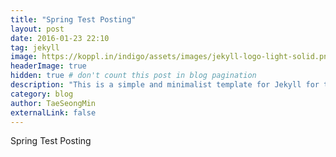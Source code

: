 ```yaml
---
title: "Spring Test Posting"
layout: post
date: 2016-01-23 22:10
tag: jekyll
image: https://koppl.in/indigo/assets/images/jekyll-logo-light-solid.png
headerImage: true
hidden: true # don't count this post in blog pagination
description: "This is a simple and minimalist template for Jekyll for those who likes to eat noodles."
category: blog
author: TaeSeongMin
externalLink: false
---
```




Spring Test Posting
